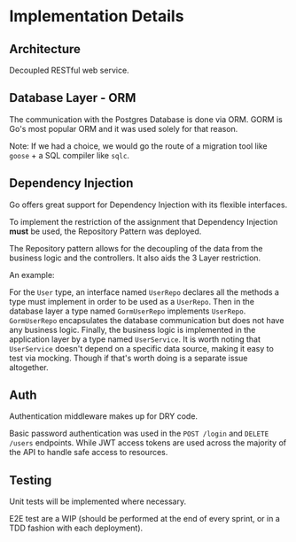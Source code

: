 # Implementation Details

## Architecture

Decoupled RESTful web service.

## Database Layer - ORM

The communication with the Postgres Database is done via ORM. GORM is Go's most popular ORM and it was used solely for that reason.

Note: If we had a choice, we would go the route of a migration tool like `goose` + a SQL compiler like `sqlc`.

## Dependency Injection

Go offers great support for Dependency Injection with its flexible interfaces.

To implement the restriction of the assignment that Dependency Injection **must** be used, the Repository Pattern was deployed.

The Repository pattern allows for the decoupling of the data from the business logic and the controllers. It also aids the 3 Layer restriction.

An example:

For the `User` type, an interface named `UserRepo` declares all the methods a type must implement in order to be used as a `UserRepo`. 
Then in the database layer a type named `GormUserRepo` implements `UserRepo`. `GormUserRepo` encapsulates the database communication but does not have any business logic. 
Finally, the business logic is implemented in the application layer by a type named `UserService`.
It is worth noting that `UserService` doesn't depend on a specific data source, making it easy to test via mocking. Though if that's worth doing is a separate issue altogether.

## Auth

Authentication middleware makes up for DRY code.

Basic password authentication was used in the `POST /login` and `DELETE /users` endpoints. While JWT access tokens are used across the majority of the API to handle safe access to resources.

## Testing

Unit tests will be implemented where necessary.

E2E test are a WIP (should be performed at the end of every sprint, or in a TDD fashion with each deployment).
